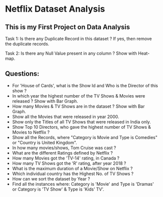 # Netflix Dataset Analysis

## This is my First Project on Data Analysis

Task 1: Is there any Duplicate Record in this dataset ? If yes, then remove the duplicate records.

Task 2: Is there any Null Value present in any column ? Show with Heat-map.

## Questions:

- For 'House of Cards', what is the Show Id and Who is the Director of this show ?
-  In which year the highest number of the TV Shows & Movies were released ? Show with Bar Graph.
- How many Movies & TV Shows are in the dataset ? Show with Bar Graph.
- Show all the Movies that were released in year 2000.
- Show only the Titles of all TV Shows that were released in India only.
- Show Top 10 Directors, who gave the highest number of TV Shows & Movies to Netflix ?
- Show all the Records, where "Category is Movie and Type is Comedies" or "Country is United Kingdom".
- In how many movies/shows, Tom Cruise was cast ?
- What are the different Ratings defined by Netflix ?
- How many Movies got the 'TV-14' rating, in Canada ?
- How many TV Shows got the 'R' rating, after year 2018 ?
- What is the maximum duration of a Movie/Show on Netflix ?
- Which individual country has the Highest No. of TV Shows ?
- How can we sort the dataset by Year ?
- Find all the instances where: Category is 'Movie' and Type is 'Dramas' or Category is 'TV Show' & Type is 'Kids' TV'.